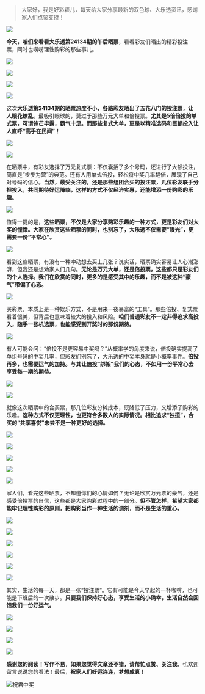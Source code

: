 
> 大家好，我是好彩颖儿，每天给大家分享最新的双色球、大乐透资讯，感谢家人们点赞支持！


![](https://cdn.jsdelivr.net/gh/wangwenjie1314/PicCDN/2024-7-12/1720763627240-image.png)


**今天，咱们来看看大乐透第24134期的午后晒票**，看看彩友们晒出的精彩投注票，同时也唠唠理性购彩的那些事儿。 


![](https://cdn.jsdelivr.net/gh/wangwenjie1314/PicCDN/2024-11-18/1731893800120-image.png)

![](https://cdn.jsdelivr.net/gh/wangwenjie1314/PicCDN/2024-11-18/1731908467371-image.png)

![](https://cdn.jsdelivr.net/gh/wangwenjie1314/PicCDN/2024-11-18/1731910746960-image.png)


![](https://cdn.jsdelivr.net/gh/wangwenjie1314/PicCDN/2024-11-18/1731908504508-image.png)


这次**大乐透第24134期的晒票热度不小，各路彩友晒出了五花八门的投注票，让人眼花缭乱**。最吸引眼球的，莫过于那些万元大单和倍投票。**尤其是5倍倍投的单式票，可谓锋芒毕露，霸气十足。而那些复式大单，更是以精准选码和巨额投入让人直呼“高手在民间”！**


![](https://cdn.jsdelivr.net/gh/wangwenjie1314/PicCDN/2024-11-18/1731908655407-image.png)

![](https://cdn.jsdelivr.net/gh/wangwenjie1314/PicCDN/2024-11-18/1731908647054-image.png)



在晒票中，有彩友选择了万元复式票：不仅囊括了多个号码，还进行了大额投注，简直是“步步为营”的典范。还有人用单式倍投，轻松将中奖几率翻倍，展现了自己对号码的信心。**当然，最受关注的，还是那些组团合买的投注票，几位彩友联手分担投入，共同期待好运降临，这样的方式不仅经济实惠，还能增添一份购彩的乐趣。**


![](https://cdn.jsdelivr.net/gh/wangwenjie1314/PicCDN/2024-11-18/1731908683846-image.png)


值得一提的是，**这些晒票，不仅是大家分享购彩乐趣的一种方式，更是彩友们对大奖的憧憬。大家在欣赏这些晒票的同时，也别忘了，大乐透不仅需要“眼光”，更需要一份“平常心”。**


![](https://cdn.jsdelivr.net/gh/wangwenjie1314/PicCDN/2024-11-18/1731908697410-image.png)



看到这些晒票，有没有一种冲动想去买上几张？说实话，晒票确实容易让人心潮澎湃，但我还是想劝家人们几句。**无论是万元大单，还是倍投票，这些都只是彩友们的个人选择。我们在欣赏的同时，更多的是感受其中的乐趣，而不是被这种“豪气”带偏了心态。**


![](https://cdn.jsdelivr.net/gh/wangwenjie1314/PicCDN/2024-11-18/1731908706491-image.png)




买彩票，本质上是一种娱乐方式，不是用来一夜暴富的“工具”。那些倍投、复式票看着很美，但背后也意味着较大的投入和风险。**咱们普通彩友不一定非得追求高投入，随手一张机选票，也能感受到开奖时的那份期待。**

![](https://cdn.jsdelivr.net/gh/wangwenjie1314/PicCDN/2024-11-18/1731908716677-image.png)

有人可能会问：“倍投不是更容易中奖吗？”从概率学的角度来说，倍投确实提高了单组号码的中奖几率，但彩友们别忘了，大乐透的中奖本身就是小概率事件。**倍投再多，也需要运气的加持。与其让倍投“绑架”我们的心态，不如用一份平常心去享受每一期的期待。**


![](https://cdn.jsdelivr.net/gh/wangwenjie1314/PicCDN/2024-11-18/1731910815690-image.png)


![](https://cdn.jsdelivr.net/gh/wangwenjie1314/PicCDN/2024-11-18/1731910869300-image.png)


就像这次晒票中的合买票，那几位彩友分摊成本，既降低了压力，又增添了购彩的乐趣。**这种方式不仅更理性，也更符合多数人的实际情况。相比追求“独揽”，合买的“共享喜悦”未尝不是一种更好的选择。**


![](https://cdn.jsdelivr.net/gh/wangwenjie1314/PicCDN/2024-11-18/1731910894793-image.png)

![](https://cdn.jsdelivr.net/gh/wangwenjie1314/PicCDN/2024-11-18/1731910888187-image.png)

![](https://cdn.jsdelivr.net/gh/wangwenjie1314/PicCDN/2024-11-18/1731910881473-image.png)


![](https://cdn.jsdelivr.net/gh/wangwenjie1314/PicCDN/2024-11-18/1731908735736-image.png)


![](https://cdn.jsdelivr.net/gh/wangwenjie1314/PicCDN/2024-11-18/1731908763256-image.png)


家人们，看完这些晒票，不知道你们的心情如何？无论是欣赏万元票的豪气，还是感受倍投票的自信，这些都是大家购彩过程中的一部分。**但不管怎样，希望大家都能牢记理性购彩的原则，把购彩当作一种生活的调剂，而不是生活的重心。**

![](https://cdn.jsdelivr.net/gh/wangwenjie1314/PicCDN/2024-11-18/1731910916252-image.png)

![](https://cdn.jsdelivr.net/gh/wangwenjie1314/PicCDN/2024-11-18/1731910902305-image.png)


![](https://cdn.jsdelivr.net/gh/wangwenjie1314/PicCDN/2024-11-18/1731908755498-image.png)

![](https://cdn.jsdelivr.net/gh/wangwenjie1314/PicCDN/2024-11-18/1731908746572-image.png)


![](https://cdn.jsdelivr.net/gh/wangwenjie1314/PicCDN/2024-11-18/1731908307462-image.png)

![](https://cdn.jsdelivr.net/gh/wangwenjie1314/PicCDN/2024-11-18/1731908333755-image.png)

其实，生活的每一天，都是一张“投注票”。它有可能是今天早起的一杯咖啡，也可能是下班后的一次散步。**只要我们保持好心态，享受生活的小确幸，生活自然会回馈我们一份好运气。**


![](https://cdn.jsdelivr.net/gh/wangwenjie1314/PicCDN/2024-11-18/1731908787933-image.png)

![](https://cdn.jsdelivr.net/gh/wangwenjie1314/PicCDN/2024-11-18/1731908781920-image.png)

![](https://cdn.jsdelivr.net/gh/wangwenjie1314/PicCDN/2024-11-18/1731908771782-image.png)


![](https://cdn.jsdelivr.net/gh/wangwenjie1314/PicCDN/2024-11-18/1731910929960-image.png)


**感谢您的阅读！写作不易，如果您觉得文章还不错，请帮忙点赞、关注我**，也欢迎留言说说您的看法！最后，**祝家人们好运连连，梦想成真！**



![祝君中奖](https://cdn.jsdelivr.net/gh/wangwenjie1314/PicCDN/2024-7-13/1720839317753-image.png)